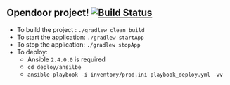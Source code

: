 ## Opendoor project! [![Build Status](https://travis-ci.org/aj-jaswanth/opendoor.svg?branch=master)](https://travis-ci.org/aj-jaswanth/opendoor)

* To build the project :  `./gradlew clean build`
* To start the application: `./gradlew startApp`
* To stop the application: `./gradlew stopApp`
* To deploy:
    * Ansible `2.4.0.0` is required
    * `cd deploy/ansilbe`
    * `ansible-playbook -i inventory/prod.ini playbook_deploy.yml -vv`
